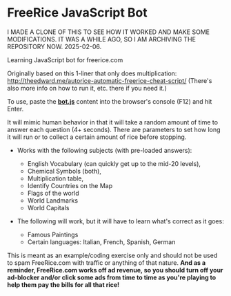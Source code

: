 # FreeRice JavaScript Bot

I MADE A CLONE OF THIS TO SEE HOW IT WORKED AND MAKE SOME MODIFICATIONS. IT WAS A WHILE AGO, SO I AM ARCHIVING THE REPOSITORY NOW. 2025-02-06.

Learning JavaScript bot for freerice.com

Originally based on this 1-liner that only does multiplication: 
  http://theedward.me/autorice-automatic-freerice-cheat-script/
(There's also more info on how to run it, etc. there if you need it.)

To use, paste the [**bot.js**](https://raw.githubusercontent.com/eholcom/FreeRice/master/bot.js) content into the browser's console (F12) and hit Enter.

It will mimic human behavior in that it will take a random amount of time to answer each question (4+ seconds).  There are parameters to set how long it will run or to collect a certain amount of rice before stopping. 

* Works with the following subjects (with pre-loaded answers): 
  * English Vocabulary (can quickly get up to the mid-20 levels),
  * Chemical Symbols (both), 
  * Multiplication table, 
  * Identify Countries on the Map
  * Flags of the world
  * World Landmarks
  * World Capitals

* The following will work, but it will have to learn what's correct as it goes:
  * Famous Paintings
  * Certain languages: Italian, French, Spanish, German

This is meant as an example/coding exercise only and should not be used to spam FreeRice.com with traffic or anything of that nature.  **And as a reminder, FreeRice.com works off ad revenue, so you should turn off your ad-blocker and/or click some ads from time to time as you're playing to help them pay the bills for all that rice!**

